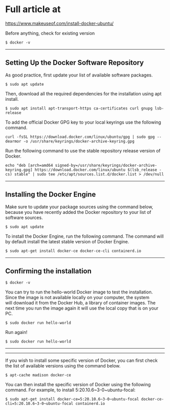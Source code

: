 # Full article at

<https://www.makeuseof.com/install-docker-ubuntu/>


Before anything, check for existing version
```console
$ docker -v
```
-----------------------------------------------------------------------------------------
## Setting Up the Docker Software Repository

As good practice, first update your list of available software packages.
```console
$ sudo apt update
```


Then, download all the required dependencies for the installation using apt install.
```console
$ sudo apt install apt-transport-https ca-certificates curl gnupg lsb-release
```


To add the official Docker GPG key to your local keyrings use the following command.
```console
curl -fsSL https://download.docker.com/linux/ubuntu/gpg | sudo gpg --dearmor -o /usr/share/keyrings/docker-archive-keyring.gpg
```

Run the following command to use the stable repository release version of Docker.
```console
echo "deb [arch=amd64 signed-by=/usr/share/keyrings/docker-archive-keyring.gpg] https://download.docker.com/linux/ubuntu $(lsb_release -cs) stable" | sudo tee /etc/apt/sources.list.d/docker.list > /dev/null
```
-----------------------------------------------------------------------------------------
## Installing the Docker Engine

Make sure to update your package sources using the command below, because you have 
recently 
added the Docker repository to your list of software sources.
```console
$ sudo apt update
```


To install the Docker Engine, run the following command. The command will by default 
install the latest stable version of Docker Engine.
```console
$ sudo apt-get install docker-ce docker-ce-cli containerd.io
```

-----------------------------------------------------------------------------------------
## Confirming the installation
```console
$ docker -v
```

You can try to run the hello-world Docker image to test the installation. Since the 
image is not available locally on your computer, the system will download it from the 
Docker Hub, a library of container images. 
The next time you run the image again it will use the local copy that is on your PC.
```console
$ sudo docker run hello-world
```
Run again!
```console
$ sudo docker run hello-world
```

-----------------------------------------------------------------------------------------
-----------------------------------------------------------------------------------------

If you wish to install some specific version of Docker, you can first check the list of 
available versions using the command below.
```console
$ apt-cache madison docker-ce
```

You can then install the specific version of Docker using the following command. For 
example, to install 5:20.10.6~3-0~ubuntu-focal:
```console
$ sudo apt-get install docker-ce=5:20.10.6~3-0~ubuntu-focal docker-ce-cli=5:20.10.6~3-0~ubuntu-focal containerd.io
``` 
